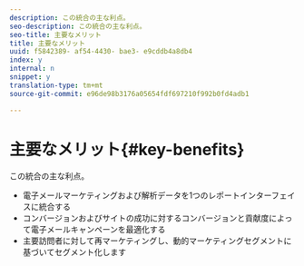 ```yaml
---
description: この統合の主な利点。
seo-description: この統合の主な利点。
seo-title: 主要なメリット
title: 主要なメリット
uuid: f5842389- af54-4430- bae3- e9cddb4a8db4
index: y
internal: n
snippet: y
translation-type: tm+mt
source-git-commit: e96de98b3176a05654fdf697210f992b0fd4adb1

---
```



# 主要なメリット{#key-benefits}

この統合の主な利点。

* 電子メールマーケティングおよび解析データを1つのレポートインターフェイスに統合する
* コンバージョンおよびサイトの成功に対するコンバージョンと貢献度によって電子メールキャンペーンを最適化する
* 主要訪問者に対して再マーケティングし、動的マーケティングセグメントに基づいてセグメント化します

